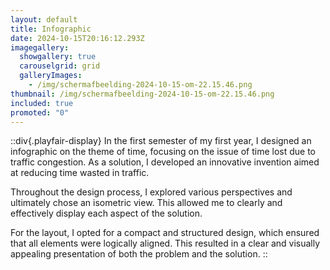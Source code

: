 ```yaml
---
layout: default
title: Infographic
date: 2024-10-15T20:16:12.293Z
imagegallery:
  showgallery: true
  carouselgrid: grid
  galleryImages:
    - /img/scherm­afbeelding-2024-10-15-om-22.15.46.png
thumbnail: /img/scherm­afbeelding-2024-10-15-om-22.15.46.png
included: true
promoted: "0"
---
```



::div{.playfair-display}
In the first semester of my first year, I designed an infographic on the theme of time, focusing on the issue of time lost due to traffic congestion. As a solution, I developed an innovative invention aimed at reducing time wasted in traffic.

Throughout the design process, I explored various perspectives and ultimately chose an isometric view. This allowed me to clearly and effectively display each aspect of the solution.

For the layout, I opted for a compact and structured design, which ensured that all elements were logically aligned. This resulted in a clear and visually appealing presentation of both the problem and the solution.
::